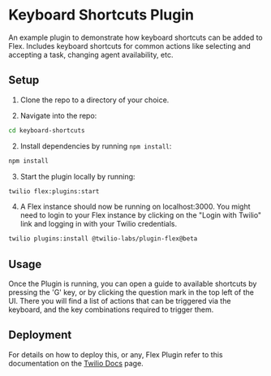 # Keyboard Shortcuts Plugin

An example plugin to demonstrate how keyboard shortcuts can be added to Flex. Includes keyboard shortcuts for common actions like selecting and accepting a task, changing agent availability, etc.

## Setup

1. Clone the repo to a directory of your choice.

2. Navigate into the repo:

```bash
cd keyboard-shortcuts
```

2. Install dependencies by running `npm install`:

```bash
npm install
```

3. Start the plugin locally by running:

```bash
twilio flex:plugins:start
```

4. A Flex instance should now be running on localhost:3000. You might need to login to your Flex instance by clicking on the "Login with Twilio" link and logging in with your Twilio credentials.

```bash
twilio plugins:install @twilio-labs/plugin-flex@beta
```

## Usage

Once the Plugin is running, you can open a guide to available shortcuts by pressing the 'G' key, or by clicking the question mark in the top left of the UI. There you will find a list of actions that can be triggered via the keyboard, and the key combinations required to trigger them.

## Deployment

For details on how to deploy this, or any, Flex Plugin refer to this documentation on the [Twilio Docs](https://www.twilio.com/docs/flex/quickstart/getting-started-plugin#deploy-your-flex-plugin) page.

